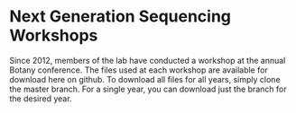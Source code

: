 # Next Generation Sequencing Workshops

Since 2012, members of the lab have conducted a workshop at the annual Botany conference. The files used at each workshop are available for download here on github. To download all files for all years, simply clone the master branch. For a single year, you can download just the branch for the desired year.

